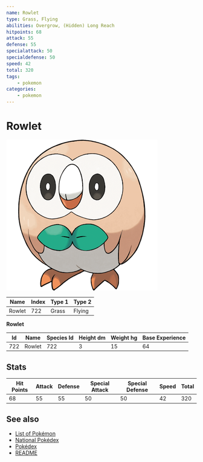 ```yaml
---
name: Rowlet
type: Grass, Flying
abilities: Overgrow, (Hidden) Long Reach
hitpoints: 68
attack: 55
defense: 55
specialattack: 50
specialdefense: 50
speed: 42
total: 320
tags:
    - pokemon
categories:
    - pokemon
---
```


# Rowlet


![Rowlet](images/722.png)

| **Name** | **Index** | **Type 1** | **Type 2** |
|----|----|----|----|
| Rowlet | 722 | Grass | Flying  |

**Rowlet** 




| **Id** | **Name** | **Species Id** | **Height dm** | **Weight hg** | **Base Experience** |
|--------|----------|----------------|------------|------------|---------------------|
| 722 | Rowlet | 722 | 3 | 15 | 64 |



## Stats

| **Hit Points** | **Attack** | **Defense** | **Special Attack** | **Special Defense** | **Speed** | **Total** |
|----------------|------------|-------------|--------------------|---------------------|-----------|-----------|
| 68 | 55 | 55 | 50 | 50 | 42 | 320 |

## See also

- [List of Pokémon](../pokemon.md)
- [National Pokédex](../national_pokedex.md)
- [Pokédex](../pokedex.md)
- [README](../README.md)
